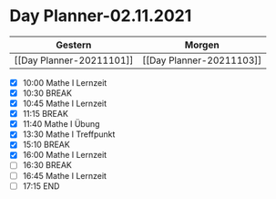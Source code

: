 
Day Planner-02.11.2021
======================
  
| Gestern | Morgen |  
| ------- | ------ |  
| [[Day Planner-20211101]] | [[Day Planner-20211103]] |  
- [x] 10:00 Mathe I Lernzeit
- [x] 10:30 BREAK
- [x] 10:45 Mathe I Lernzeit
- [x] 11:15 BREAK
- [x] 11:40 Mathe I Übung
- [x] 13:30 Mathe I Treffpunkt
- [x] 15:10 BREAK
- [x] 16:00 Mathe I Lernzeit
- [ ] 16:30 BREAK
- [ ] 16:45 Mathe I Lernzeit
- [ ] 17:15 END